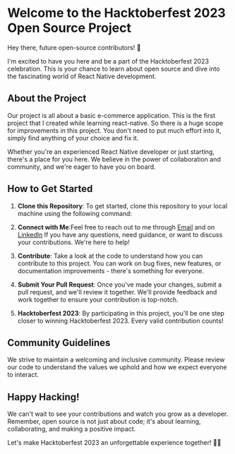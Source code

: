 # Welcome to the Hacktoberfest 2023 Open Source Project

Hey there, future open-source contributors! 👋

I'm excited to have you here and be a part of the Hacktoberfest 2023 celebration. This is your chance to learn about open source and dive into the fascinating world of React Native development.

## About the Project

Our project is all about a basic e-commerce application. This is the first project that I created while learning react-native. So there is a huge scope for improvements in this project. You don't need to put much effort into it, simply find anything of your choice and fix it.

Whether you're an experienced React Native developer or just starting, there's a place for you here. We believe in the power of collaboration and community, and we're eager to have you on board.

## How to Get Started

1. **Clone this Repository**: To get started, clone this repository to your local machine using the following command:


2. **Connect with Me**:Feel free to reach out to me through [Email](mailto:mail4kaushal.kr@gmail.com) and on [LinkedIn](https://www.linkedin.com/in/im-kaushal/)
 If you have any questions, need guidance, or want to discuss your contributions. We're here to help!

3. **Contribute**: Take a look at the code to understand how you can contribute to this project. You can work on bug fixes, new features, or documentation improvements - there's something for everyone.

4. **Submit Your Pull Request**: Once you've made your changes, submit a pull request, and we'll review it together. We'll provide feedback and work together to ensure your contribution is top-notch.

5. **Hacktoberfest 2023**: By participating in this project, you'll be one step closer to winning Hacktoberfest 2023. Every valid contribution counts!

## Community Guidelines

We strive to maintain a welcoming and inclusive community. Please review our code to understand the values we uphold and how we expect everyone to interact.

## Happy Hacking!

We can't wait to see your contributions and watch you grow as a developer. Remember, open source is not just about code; it's about learning, collaborating, and making a positive impact.

Let's make Hacktoberfest 2023 an unforgettable experience together! 🚀🌟
